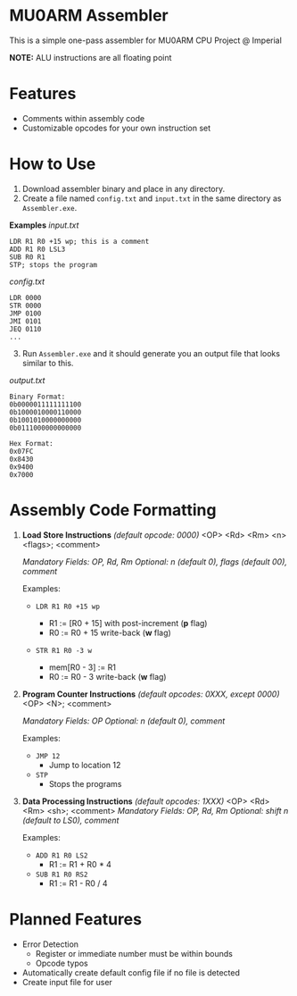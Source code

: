 # MU0ARM Assembler
This is a simple one-pass assembler for MU0ARM CPU Project @ Imperial

**NOTE:** ALU instructions are all floating point

# Features
- Comments within assembly code
- Customizable opcodes for your own instruction set

# How to Use
1. Download assembler binary and place in any directory.
2. Create a file named `config.txt` and `input.txt` in the same directory as `Assembler.exe`.

**Examples**
*input.txt*

    LDR R1 R0 +15 wp; this is a comment
    ADD R1 R0 LSL3
    SUB R0 R1
    STP; stops the program


*config.txt*

    LDR 0000
    STR 0000
    JMP 0100
    JMI 0101
    JEQ 0110
    ...

3. Run `Assembler.exe` and it should generate you an output file that looks similar to this.

*output.txt*

    Binary Format:
    0b0000011111111100
    0b1000010000110000
    0b1001010000000000
    0b0111000000000000
     
    Hex Format:
    0x07FC
    0x8430
    0x9400
    0x7000

# Assembly Code Formatting
1. **Load Store Instructions** *(default opcode: 0000)*
	\<OP\> \<Rd\> \<Rm\> \<n\> \<flags\>; \<comment\>
	
	*Mandatory Fields: OP, Rd, Rm
	Optional: n (default 0), flags (default 00), comment*

	Examples:
	- `LDR R1 R0 +15 wp`
		- R1 := [R0 + 15] with post-increment (**p** flag) 
		- R0 := R0 + 15 write-back (**w** flag)
	
	-  `STR R1 R0 -3 w`
		- mem[R0 - 3] := R1
		- R0 := R0 - 3 write-back (**w** flag)

2. **Program Counter Instructions** *(default opcodes: 0XXX, except 0000)*
	\<OP\> \<N\>; \<comment\>
	
	*Mandatory Fields: OP
	Optional: n (default 0), comment*

	Examples:
	- `JMP 12` 
		- Jump to location 12
	- `STP`
		- Stops the programs

3. **Data Processing Instructions** *(default opcodes: 1XXX)*
	\<OP\> \<Rd\> \<Rm\> \<sh\>; \<comment\>
	*Mandatory Fields: OP, Rd, Rm
	Optional: shift n (default to LS0), comment*

	Examples:
	- `ADD R1 R0 LS2`
		- R1 := R1 + R0 * 4
	- `SUB R1 R0 RS2`
		- R1 := R1 - R0 / 4

# Planned Features
- Error Detection
	- Register or immediate number must be within bounds
	- Opcode typos
- Automatically create default config file if no file is detected
- Create input file for user
